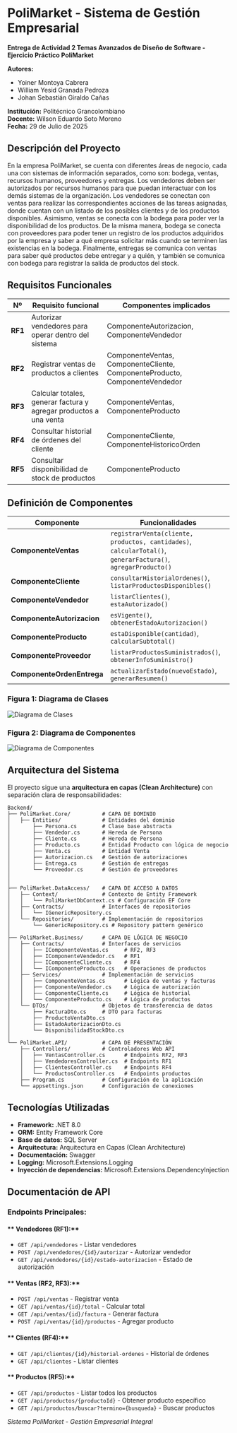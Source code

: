 # PoliMarket - Sistema de Gestión Empresarial

**Entrega de Actividad 2 Temas Avanzados de Diseño de Software - Ejercicio Práctico PoliMarket**

**Autores:**

- Yoiner Montoya Cabrera
- William Yesid Granada Pedroza
- Johan Sebastián Giraldo Cañas

**Institución:** Politécnico Grancolombiano  
**Docente:** Wilson Eduardo Soto Moreno  
**Fecha:** 29 de Julio de 2025

## Descripción del Proyecto

En la empresa PoliMarket, se cuenta con diferentes áreas de negocio, cada una con sistemas de información separados, como son: bodega, ventas, recursos humanos, proveedores y entregas. Los vendedores deben ser autorizados por recursos humanos para que puedan interactuar con los demás sistemas de la organización. Los vendedores se conectan con ventas para realizar las correspondientes acciones de las tareas asignadas, donde cuentan con un listado de los posibles clientes y de los productos disponibles. Asimismo, ventas se conecta con la bodega para poder ver la disponibilidad de los productos. De la misma manera, bodega se conecta con proveedores para poder tener un registro de los productos adquiridos por la empresa y saber a qué empresa solicitar más cuando se terminen las existencias en la bodega. Finalmente, entregas se comunica con ventas para saber qué productos debe entregar y a quién, y también se comunica con bodega para registrar la salida de productos del stock.

## Requisitos Funcionales

| **Nº**  | **Requisito funcional**                                           | **Componentes implicados**                                                  |
| ------- | ----------------------------------------------------------------- | --------------------------------------------------------------------------- |
| **RF1** | Autorizar vendedores para operar dentro del sistema               | ComponenteAutorizacion, ComponenteVendedor                                  |
| **RF2** | Registrar ventas de productos a clientes                          | ComponenteVentas, ComponenteCliente, ComponenteProducto, ComponenteVendedor |
| **RF3** | Calcular totales, generar factura y agregar productos a una venta | ComponenteVentas, ComponenteProducto                                        |
| **RF4** | Consultar historial de órdenes del cliente                        | ComponenteCliente, ComponenteHistoricoOrden                                 |
| **RF5** | Consultar disponibilidad de stock de productos                    | ComponenteProducto                                                          |

## Definición de Componentes

| **Componente**             | **Funcionalidades**                                                                                          |
| -------------------------- | ------------------------------------------------------------------------------------------------------------ |
| **ComponenteVentas**       | `registrarVenta(cliente, productos, cantidades)`, `calcularTotal()`, `generarFactura()`, `agregarProducto()` |
| **ComponenteCliente**      | `consultarHistorialOrdenes()`, `listarProductosDisponibles()`                                                |
| **ComponenteVendedor**     | `listarClientes()`, `estaAutorizado()`                                                                       |
| **ComponenteAutorizacion** | `esVigente()`, `obtenerEstadoAutorizacion()`                                                                 |
| **ComponenteProducto**     | `estaDisponible(cantidad)`, `calcularSubtotal()`                                                             |
| **ComponenteProveedor**    | `listarProductosSuministrados()`, `obtenerInfoSuministro()`                                                  |
| **ComponenteOrdenEntrega** | `actualizarEstado(nuevoEstado)`, `generarResumen()`                                                          |

### **Figura 1: Diagrama de Clases**

![Diagrama de Clases](docs/images/Diagrama-de-clases-UML-V2.0.bmp)

### **Figura 2: Diagrama de Componentes**

![Diagrama de Componentes](docs/images/Diagrama-de-Componetes-UML-V2.0.bmp)

## Arquitectura del Sistema

El proyecto sigue una **arquitectura en capas (Clean Architecture)** con separación clara de responsabilidades:

```
Backend/
├── PoliMarket.Core/          # CAPA DE DOMINIO
│   ├── Entities/             # Entidades del dominio
│       ├── Persona.cs        # Clase base abstracta
│       ├── Vendedor.cs       # Hereda de Persona
│       ├── Cliente.cs        # Hereda de Persona
│       ├── Producto.cs       # Entidad Producto con lógica de negocio
│       ├── Venta.cs          # Entidad Venta
│       ├── Autorizacion.cs   # Gestión de autorizaciones
│       ├── Entrega.cs        # Gestión de entregas
│       └── Proveedor.cs      # Gestión de proveedores
│
│
├── PoliMarket.DataAccess/    # CAPA DE ACCESO A DATOS
│   ├── Context/              # Contexto de Entity Framework
│   │   └── PoliMarketDbContext.cs # Configuración EF Core
│   ├── Contracts/            # Interfaces de repositorios
│   │   └── IGenericRepository.cs
│   └── Repositories/         # Implementación de repositorios
│       └── GenericRepository.cs # Repository pattern genérico
│
├── PoliMarket.Business/      # CAPA DE LÓGICA DE NEGOCIO
│   ├── Contracts/            # Interfaces de servicios
│   │   ├── IComponenteVentas.cs     # RF2, RF3
│   │   ├── IComponenteVendedor.cs   # RF1
│   │   ├── IComponenteCliente.cs    # RF4
│   │   └── IComponenteProducto.cs   # Operaciones de productos
│   ├── Services/             # Implementación de servicios
│   │   ├── ComponenteVentas.cs      # Lógica de ventas y facturas
│   │   ├── ComponenteVendedor.cs    # Lógica de autorización
│   │   ├── ComponenteCliente.cs     # Lógica de historial
│   │   └── ComponenteProducto.cs    # Lógica de productos
│   └── DTOs/                 # Objetos de transferencia de datos
│       ├── FacturaDto.cs     # DTO para facturas
│       ├── ProductoVentaDto.cs
│       ├── EstadoAutorizacionDto.cs
│       └── DisponibilidadStockDto.cs
│
└── PoliMarket.API/           # CAPA DE PRESENTACIÓN
    ├── Controllers/          # Controladores Web API
    │   ├── VentasController.cs      # Endpoints RF2, RF3
    │   ├── VendedoresController.cs  # Endpoints RF1
    │   ├── ClientesController.cs    # Endpoints RF4
    │   └── ProductosController.cs   # Endpoints productos
    ├── Program.cs            # Configuración de la aplicación
    └── appsettings.json      # Configuración de conexiones
```

## Tecnologías Utilizadas

- **Framework:** .NET 8.0
- **ORM:** Entity Framework Core
- **Base de datos:** SQL Server
- **Arquitectura:** Arquitectura en Capas (Clean Architecture)
- **Documentación:** Swagger
- **Logging:** Microsoft.Extensions.Logging
- **Inyección de dependencias:** Microsoft.Extensions.DependencyInjection

## Documentación de API

### **Endpoints Principales:**

#### ** Vendedores (RF1):**

- `GET /api/vendedores` - Listar vendedores
- `POST /api/vendedores/{id}/autorizar` - Autorizar vendedor
- `GET /api/vendedores/{id}/estado-autorizacion` - Estado de autorización

#### ** Ventas (RF2, RF3):**

- `POST /api/ventas` - Registrar venta
- `GET /api/ventas/{id}/total` - Calcular total
- `GET /api/ventas/{id}/factura` - Generar factura
- `POST /api/ventas/{id}/productos` - Agregar producto

#### ** Clientes (RF4):**

- `GET /api/clientes/{id}/historial-ordenes` - Historial de órdenes
- `GET /api/clientes` - Listar clientes

#### ** Productos (RF5):**

- `GET /api/productos` - Listar todos los productos
- `GET /api/productos/{productoId}` - Obtener producto específico
- `GET /api/productos/buscar?termino={busqueda}` - Buscar productos

_Sistema PoliMarket - Gestión Empresarial Integral_
